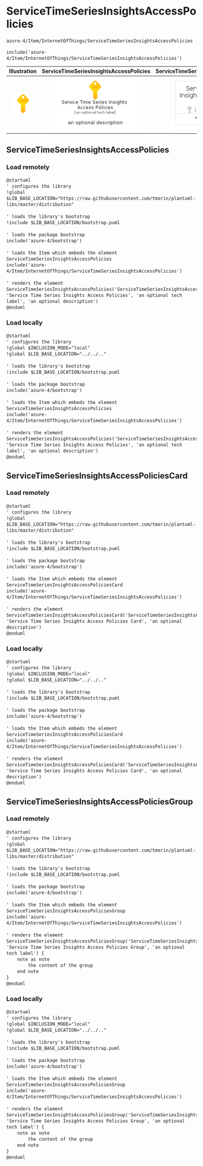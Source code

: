 # ServiceTimeSeriesInsightsAccessPolicies


```text
azure-4/Item/InternetOfThings/ServiceTimeSeriesInsightsAccessPolicies
```

```text
include('azure-4/Item/InternetOfThings/ServiceTimeSeriesInsightsAccessPolicies')
```



| Illustration | ServiceTimeSeriesInsightsAccessPolicies | ServiceTimeSeriesInsightsAccessPoliciesCard | ServiceTimeSeriesInsightsAccessPoliciesGroup |
| :---: | :---: | :---: | :---: |
| ![illustration for Illustration](../../../azure-4/Item/InternetOfThings/ServiceTimeSeriesInsightsAccessPolicies.png) | ![illustration for ServiceTimeSeriesInsightsAccessPolicies](../../../azure-4/Item/InternetOfThings/ServiceTimeSeriesInsightsAccessPolicies.Local.png) | ![illustration for ServiceTimeSeriesInsightsAccessPoliciesCard](../../../azure-4/Item/InternetOfThings/ServiceTimeSeriesInsightsAccessPoliciesCard.Local.png) | ![illustration for ServiceTimeSeriesInsightsAccessPoliciesGroup](../../../azure-4/Item/InternetOfThings/ServiceTimeSeriesInsightsAccessPoliciesGroup.Local.png) |




## ServiceTimeSeriesInsightsAccessPolicies

### Load remotely
```plantuml
@startuml
' configures the library
!global $LIB_BASE_LOCATION="https://raw.githubusercontent.com/tmorin/plantuml-libs/master/distribution"

' loads the library's bootstrap
!include $LIB_BASE_LOCATION/bootstrap.puml

' loads the package bootstrap
include('azure-4/bootstrap')

' loads the Item which embeds the element ServiceTimeSeriesInsightsAccessPolicies
include('azure-4/Item/InternetOfThings/ServiceTimeSeriesInsightsAccessPolicies')

' renders the element
ServiceTimeSeriesInsightsAccessPolicies('ServiceTimeSeriesInsightsAccessPolicies', 'Service Time Series Insights Access Policies', 'an optional tech label', 'an optional description')
@enduml
```

### Load locally
```plantuml
@startuml
' configures the library
!global $INCLUSION_MODE="local"
!global $LIB_BASE_LOCATION="../../.."

' loads the library's bootstrap
!include $LIB_BASE_LOCATION/bootstrap.puml

' loads the package bootstrap
include('azure-4/bootstrap')

' loads the Item which embeds the element ServiceTimeSeriesInsightsAccessPolicies
include('azure-4/Item/InternetOfThings/ServiceTimeSeriesInsightsAccessPolicies')

' renders the element
ServiceTimeSeriesInsightsAccessPolicies('ServiceTimeSeriesInsightsAccessPolicies', 'Service Time Series Insights Access Policies', 'an optional tech label', 'an optional description')
@enduml
```

## ServiceTimeSeriesInsightsAccessPoliciesCard

### Load remotely
```plantuml
@startuml
' configures the library
!global $LIB_BASE_LOCATION="https://raw.githubusercontent.com/tmorin/plantuml-libs/master/distribution"

' loads the library's bootstrap
!include $LIB_BASE_LOCATION/bootstrap.puml

' loads the package bootstrap
include('azure-4/bootstrap')

' loads the Item which embeds the element ServiceTimeSeriesInsightsAccessPoliciesCard
include('azure-4/Item/InternetOfThings/ServiceTimeSeriesInsightsAccessPolicies')

' renders the element
ServiceTimeSeriesInsightsAccessPoliciesCard('ServiceTimeSeriesInsightsAccessPoliciesCard', 'Service Time Series Insights Access Policies Card', 'an optional description')
@enduml
```

### Load locally
```plantuml
@startuml
' configures the library
!global $INCLUSION_MODE="local"
!global $LIB_BASE_LOCATION="../../.."

' loads the library's bootstrap
!include $LIB_BASE_LOCATION/bootstrap.puml

' loads the package bootstrap
include('azure-4/bootstrap')

' loads the Item which embeds the element ServiceTimeSeriesInsightsAccessPoliciesCard
include('azure-4/Item/InternetOfThings/ServiceTimeSeriesInsightsAccessPolicies')

' renders the element
ServiceTimeSeriesInsightsAccessPoliciesCard('ServiceTimeSeriesInsightsAccessPoliciesCard', 'Service Time Series Insights Access Policies Card', 'an optional description')
@enduml
```

## ServiceTimeSeriesInsightsAccessPoliciesGroup

### Load remotely
```plantuml
@startuml
' configures the library
!global $LIB_BASE_LOCATION="https://raw.githubusercontent.com/tmorin/plantuml-libs/master/distribution"

' loads the library's bootstrap
!include $LIB_BASE_LOCATION/bootstrap.puml

' loads the package bootstrap
include('azure-4/bootstrap')

' loads the Item which embeds the element ServiceTimeSeriesInsightsAccessPoliciesGroup
include('azure-4/Item/InternetOfThings/ServiceTimeSeriesInsightsAccessPolicies')

' renders the element
ServiceTimeSeriesInsightsAccessPoliciesGroup('ServiceTimeSeriesInsightsAccessPoliciesGroup', 'Service Time Series Insights Access Policies Group', 'an optional tech label') {
    note as note
        the content of the group
    end note
}
@enduml
```

### Load locally
```plantuml
@startuml
' configures the library
!global $INCLUSION_MODE="local"
!global $LIB_BASE_LOCATION="../../.."

' loads the library's bootstrap
!include $LIB_BASE_LOCATION/bootstrap.puml

' loads the package bootstrap
include('azure-4/bootstrap')

' loads the Item which embeds the element ServiceTimeSeriesInsightsAccessPoliciesGroup
include('azure-4/Item/InternetOfThings/ServiceTimeSeriesInsightsAccessPolicies')

' renders the element
ServiceTimeSeriesInsightsAccessPoliciesGroup('ServiceTimeSeriesInsightsAccessPoliciesGroup', 'Service Time Series Insights Access Policies Group', 'an optional tech label') {
    note as note
        the content of the group
    end note
}
@enduml
```

